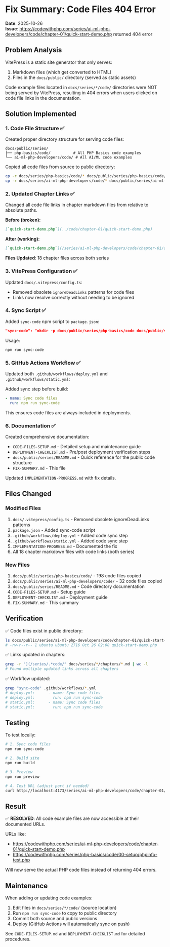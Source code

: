 # Fix Summary: Code Files 404 Error

**Date**: 2025-10-26  
**Issue**: https://codewithphp.com/series/ai-ml-php-developers/code/chapter-01/quick-start-demo.php returned 404 error

## Problem Analysis

VitePress is a static site generator that only serves:
1. Markdown files (which get converted to HTML)
2. Files in the `docs/public/` directory (served as static assets)

Code example files located in `docs/series/*/code/` directories were NOT being served by VitePress, resulting in 404 errors when users clicked on code file links in the documentation.

## Solution Implemented

### 1. Code File Structure ✅

Created proper directory structure for serving code files:

```
docs/public/series/
├── php-basics/code/          # All PHP Basics code examples
└── ai-ml-php-developers/code/ # All AI/ML code examples
```

Copied all code files from source to public directory:
```bash
cp -r docs/series/php-basics/code/* docs/public/series/php-basics/code/
cp -r docs/series/ai-ml-php-developers/code/* docs/public/series/ai-ml-php-developers/code/
```

### 2. Updated Chapter Links ✅

Changed all code file links in chapter markdown files from relative to absolute paths.

**Before (broken):**
```markdown
[`quick-start-demo.php`](../code/chapter-01/quick-start-demo.php)
```

**After (working):**
```markdown
[`quick-start-demo.php`](/series/ai-ml-php-developers/code/chapter-01/quick-start-demo.php)
```

**Files Updated**: 18 chapter files across both series

### 3. VitePress Configuration ✅

Updated `docs/.vitepress/config.ts`:
- Removed obsolete `ignoreDeadLinks` patterns for code files
- Links now resolve correctly without needing to be ignored

### 4. Sync Script ✅

Added `sync-code` npm script to `package.json`:

```json
"sync-code": "mkdir -p docs/public/series/php-basics/code docs/public/series/ai-ml-php-developers/code && cp -r docs/series/php-basics/code/* docs/public/series/php-basics/code/ && cp -r docs/series/ai-ml-php-developers/code/* docs/public/series/ai-ml-php-developers/code/ && echo 'Code files synced successfully'"
```

Usage:
```bash
npm run sync-code
```

### 5. GitHub Actions Workflow ✅

Updated both `.github/workflows/deploy.yml` and `.github/workflows/static.yml`:

Added sync step before build:
```yaml
- name: Sync code files
  run: npm run sync-code
```

This ensures code files are always included in deployments.

### 6. Documentation ✅

Created comprehensive documentation:
- `CODE-FILES-SETUP.md` - Detailed setup and maintenance guide
- `DEPLOYMENT-CHECKLIST.md` - Pre/post deployment verification steps
- `docs/public/series/README.md` - Quick reference for the public code structure
- `FIX-SUMMARY.md` - This file

Updated `IMPLEMENTATION-PROGRESS.md` with fix details.

## Files Changed

### Modified Files
1. `docs/.vitepress/config.ts` - Removed obsolete ignoreDeadLinks patterns
2. `package.json` - Added sync-code script
3. `.github/workflows/deploy.yml` - Added code sync step
4. `.github/workflows/static.yml` - Added code sync step
5. `IMPLEMENTATION-PROGRESS.md` - Documented the fix
6. All 18 chapter markdown files with code links (both series)

### New Files
1. `docs/public/series/php-basics/code/` - 198 code files copied
2. `docs/public/series/ai-ml-php-developers/code/` - 32 code files copied
3. `docs/public/series/README.md` - Code directory documentation
4. `CODE-FILES-SETUP.md` - Setup guide
5. `DEPLOYMENT-CHECKLIST.md` - Deployment guide
6. `FIX-SUMMARY.md` - This summary

## Verification

✅ Code files exist in public directory:
```bash
ls docs/public/series/ai-ml-php-developers/code/chapter-01/quick-start-demo.php
# -rw-r--r-- 1 ubuntu ubuntu 2716 Oct 26 02:08 quick-start-demo.php
```

✅ Links updated in chapters:
```bash
grep -r "](/series/.*code/" docs/series/*/chapters/*.md | wc -l
# Found multiple updated links across all chapters
```

✅ Workflow updated:
```bash
grep "sync-code" .github/workflows/*.yml
# deploy.yml:      - name: Sync code files
# deploy.yml:        run: npm run sync-code
# static.yml:      - name: Sync code files
# static.yml:        run: npm run sync-code
```

## Testing

To test locally:

```bash
# 1. Sync code files
npm run sync-code

# 2. Build site
npm run build

# 3. Preview
npm run preview

# 4. Test URL (adjust port if needed)
curl http://localhost:4173/series/ai-ml-php-developers/code/chapter-01/quick-start-demo.php
```

## Result

✅ **RESOLVED**: All code example files are now accessible at their documented URLs.

URLs like:
- https://codewithphp.com/series/ai-ml-php-developers/code/chapter-01/quick-start-demo.php
- https://codewithphp.com/series/php-basics/code/00-setup/phpinfo-test.php

Will now serve the actual PHP code files instead of returning 404 errors.

## Maintenance

When adding or updating code examples:

1. Edit files in `docs/series/*/code/` (source location)
2. Run `npm run sync-code` to copy to public directory
3. Commit both source and public versions
4. Deploy (GitHub Actions will automatically sync on push)

See `CODE-FILES-SETUP.md` and `DEPLOYMENT-CHECKLIST.md` for detailed procedures.
